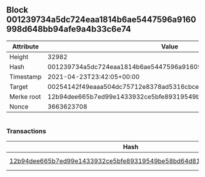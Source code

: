 ## Block 001239734a5dc724eaa1814b6ae5447596a9160998d648bb94afe9a4b33c6e74

Attribute | Value
--- | ---
Height | 32982
Hash | 001239734a5dc724eaa1814b6ae5447596a9160998d648bb94afe9a4b33c6e74
Timestamp | 2021-04-23T23:42:05+00:00
Target | 00254142f49eaaa504dc75712e8378ad5316cbcead634704b3734b6271167cc4
Merke root | 12b94dee665b7ed99e1433932ce5bfe89319549be58bd64d818ca38025f2c6c3
Nonce | 3663623708

```

```

### Transactions

Hash | Amount
--- | ---
[12b94dee665b7ed99e1433932ce5bfe89319549be58bd64d818ca38025f2c6c3](12b94dee665b7ed99e1433932ce5bfe89319549be58bd64d818ca38025f2c6c3.md) | 10.00000000 SKEPTI 
